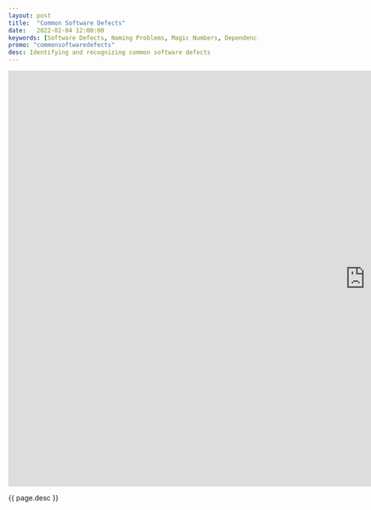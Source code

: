 ```yaml
---
layout: post
title:  "Common Software Defects"
date:   2022-02-04 12:00:00
keywords: [Software Defects, Naming Problems, Magic Numbers, Dependencies, Vulnerabilities, kick ass software]
promo: "commonsoftwaredefects"
desc: Identifying and recognizing common software defects
---
```


<iframe src="https://docs.google.com/presentation/d/e/2PACX-1vRXxNRshT0Uny0Y0-HiNQYMpd8qmxkiyWgcmU1zL7uZ3qPoEgf1vYwvNSD7HmnyK8-2ZFCVg9dVm2to/embed?start=true&loop=false&delayms=15000" frameborder="0" width="1440" height="839" allowfullscreen="true" mozallowfullscreen="true" webkitallowfullscreen="true"></iframe>

<p>{{ page.desc }}</p>
